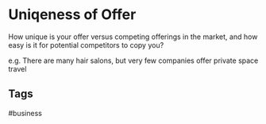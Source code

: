 # Uniqeness of Offer

How unique is your offer versus competing offerings in the market, and how easy is it for potential competitors to copy you?  

e.g. There are many hair salons, but very few companies offer private space travel  

## Tags
#business
